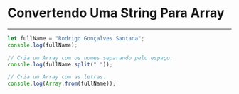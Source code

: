 # Convertendo Uma String Para Array

---

```js
let fullName = "Rodrigo Gonçalves Santana";
console.log(fullName);

// Cria um Array com os nomes separando pelo espaço.
console.log(fullName.split(" "));

// Cria um Array com as letras.
console.log(Array.from(fullName));
```
